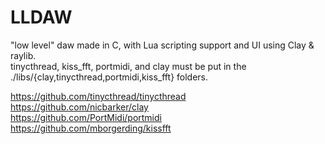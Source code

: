 # LLDAW
"low level" daw made in C, with Lua scripting support and UI using Clay & raylib.  
tinycthread, kiss_fft, portmidi, and clay must be put in the ./libs/{clay,tinycthread,portmidi,kiss_fft} folders.  

https://github.com/tinycthread/tinycthread  
https://github.com/nicbarker/clay  
https://github.com/PortMidi/portmidi  
https://github.com/mborgerding/kissfft  
